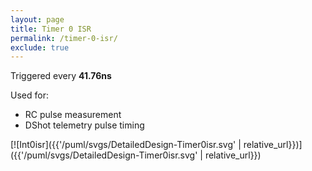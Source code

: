 ```yaml
---
layout: page
title: Timer 0 ISR
permalink: /timer-0-isr/
exclude: true
---
```


Triggered every **41.76ns**

Used for:
* RC pulse measurement
* DShot telemetry pulse timing

[![Int0isr]({{'/puml/svgs/DetailedDesign-Timer0isr.svg' | relative_url}})]({{'/puml/svgs/DetailedDesign-Timer0isr.svg' | relative_url}})
